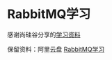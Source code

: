 # RabbitMQ学习

感谢尚硅谷分享的[学习资料](https://www.bilibili.com/video/BV1cb4y1o7zz)

保留资料：阿里云盘 [RabbitMQ学习](https://www.aliyundrive.com/s/VbFHUF3aZy9)